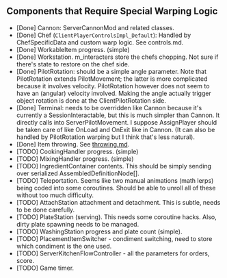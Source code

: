 ## Components that Require Special Warping Logic

* [Done] Cannon: ServerCannonMod and related classes.
* [Done] Chef (`ClientPlayerControlsImpl_Default`): Handled by ChefSpecificData and custom warp logic. See controls.md.
* [Done] WorkableItem progress. (simple)
* [Done] Workstation. m_interacters store the chefs chopping. Not sure if there's state to restore on the chef side.
* [Done] PilotRotation: should be a simple angle parameter. Note that PilotRotation extends PilotMovement; the latter is more complicated because it involves velocity. PilotRotation however does not seem to have an (angular) velocity involved. Making the angle actually trigger object rotation is done at the ClientPilotRotation side.
* [Done] Terminal: needs to be overridden like Cannon because it's currently a SessionInteractable, but this is much simpler than Cannon. It directly calls into ServerPilotMovement. I suppose AssignPlayer should be taken care of like OnLoad and OnExit like in Cannon. (It can also be handled by PilotRotation warping but I think that's less natural).
* [Done] Item throwing. See [throwing.md](throwing.md).
* [TODO] CookingHandler progress. (simple)
* [TODO] MixingHandler progress. (simple)
* [TODO] IngredientContainer contents. This should be simply sending over serialized AssembledDefinitionNode[].
* [TODO] Teleportation. Seems like two manual animations (math lerps) being coded into some coroutines. Should be able to unroll all of these without too much difficulty.
* [TODO] AttachStation attachment and detachment. This is subtle, needs to be done carefully.
* [TODO] PlateStation (serving). This needs some coroutine hacks. Also, dirty plate spawning needs to be managed.
* [TODO] WashingStation progress and plate count (simple).
* [TODO] PlacementItemSwitcher - condiment switching, need to store which condiment is the one used.
* [TODO] ServerKitchenFlowController - all the parameters for orders, score.
* [TODO] Game timer.